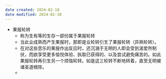 ```yaml
---
date created: 2024-02-18
date modified: 2024-02-18
---
```

- 果报轮转
    - 称为生有等的生存一部份属于果报轮转
    - 当此业成熟而产生果报时，那即是业轮转引生了果报轮转（异熟轮转）。
    - 在对这些苦乐的果报作出反应时，还沉溺于无明的人即会受到渴爱所制伏，而欲享受更多愉悦体验、执取已获得的、以及尝试避免痛苦的。如此果报轮转再引生另一个烦恼轮转。如是这三轮转不断地转着，直至无明被诸圣道根除。
    - 
